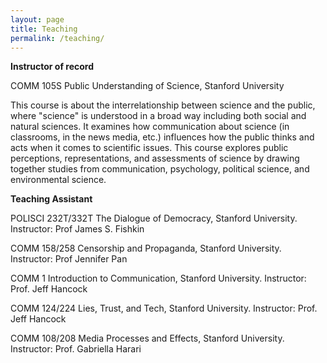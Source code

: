 ```yaml
---
layout: page
title: Teaching
permalink: /teaching/
---
```


**Instructor of record**

COMM 105S Public Understanding of Science, Stanford University

This course is about the interrelationship between science and the public, where "science" is understood in a broad way including both social and natural sciences. It examines how communication about science (in classrooms, in the news media, etc.) influences how the public thinks and acts when it comes to scientific issues. This course explores public perceptions, representations, and assessments of science by drawing together studies from communication, psychology, political science, and environmental science.

**Teaching Assistant**

POLISCI 232T/332T The Dialogue of Democracy, Stanford University. Instructor: Prof James S. Fishkin

COMM 158/258 Censorship and Propaganda, Stanford University. Instructor: Prof Jennifer Pan

COMM 1 Introduction to Communication, Stanford University. Instructor: Prof. Jeff Hancock

COMM 124/224 Lies, Trust, and Tech, Stanford University. Instructor: Prof. Jeff Hancock

COMM 108/208 Media Processes and Effects, Stanford University. Instructor: Prof. Gabriella Harari